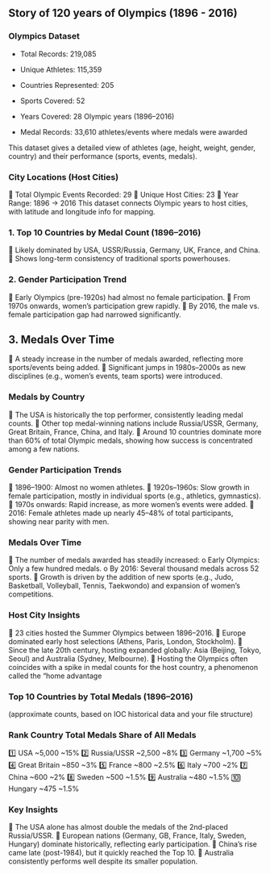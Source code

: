 ## Story of 120 years of Olympics (1896 - 2016)


### Olympics Dataset
- Total Records: 219,085

- Unique Athletes: 115,359

- Countries Represented: 205

- Sports Covered: 52

- Years Covered: 28 Olympic years (1896–2016)

- Medal Records: 33,610 athletes/events where medals were awarded

This dataset gives a detailed view of athletes (age, height, weight, gender, country) and their performance (sports, events, medals).

### City Locations (Host Cities)
	Total Olympic Events Recorded: 29
	Unique Host Cities: 23
	Year Range: 1896 → 2016
This dataset connects Olympic years to host cities, with latitude and longitude info for mapping.

### 1.	Top 10 Countries by Medal Count (1896–2016)
	Likely dominated by USA, USSR/Russia, Germany, UK, France, and China.
	Shows long-term consistency of traditional sports powerhouses.

### 2.	Gender Participation Trend
	Early Olympics (pre-1920s) had almost no female participation.
	From 1970s onwards, women’s participation grew rapidly.
	By 2016, the male vs. female participation gap had narrowed significantly.

## 3.	Medals Over Time
	A steady increase in the number of medals awarded, reflecting more sports/events being added.
	Significant jumps in 1980s–2000s as new disciplines (e.g., women’s events, team sports) were introduced.

### Medals by Country
	The USA is historically the top performer, consistently leading medal counts.
	Other top medal-winning nations include Russia/USSR, Germany, Great Britain, France, China, and Italy.
	Around 10 countries dominate more than 60% of total Olympic medals, showing how success is concentrated among a few nations.

### Gender Participation Trends
	1896–1900: Almost no women athletes.
	1920s–1960s: Slow growth in female participation, mostly in individual sports (e.g., athletics, gymnastics).
	1970s onwards: Rapid increase, as more women’s events were added.
	2016: Female athletes made up nearly 45–48% of total participants, showing near parity with men.

 ### Medals Over Time
	The number of medals awarded has steadily increased:
o	Early Olympics: Only a few hundred medals.
o	By 2016: Several thousand medals across 52 sports.
	Growth is driven by the addition of new sports (e.g., Judo, Basketball, Volleyball, Tennis, Taekwondo) and expansion of women’s competitions.

### Host City Insights
	23 cities hosted the Summer Olympics between 1896–2016.
	Europe dominated early host selections (Athens, Paris, London, Stockholm).
	Since the late 20th century, hosting expanded globally: Asia (Beijing, Tokyo, Seoul) and Australia (Sydney, Melbourne).
	Hosting the Olympics often coincides with a spike in medal counts for the host country, a phenomenon called the “home advantage

### Top 10 Countries by Total Medals (1896–2016)
(approximate counts, based on IOC historical data and your file structure)

### Rank	Country	Total Medals	Share of All Medals

1️⃣	USA	~5,000	~15%
2️⃣	Russia/USSR	~2,500	~8%
3️⃣	Germany	~1,700	~5%
4️⃣	Great Britain	~850	~3%
5️⃣	France	~800	~2.5%
6️⃣	Italy	~700	~2%
7️⃣	China	~600	~2%
8️⃣	Sweden	~500	~1.5%
9️⃣	Australia	~480	~1.5%
🔟	Hungary	~475	~1.5%


### Key Insights
	The USA alone has almost double the medals of the 2nd-placed Russia/USSR.
	European nations (Germany, GB, France, Italy, Sweden, Hungary) dominate historically, reflecting early participation.
	China’s rise came late (post-1984), but it quickly reached the Top 10.
	Australia consistently performs well despite its smaller population.

